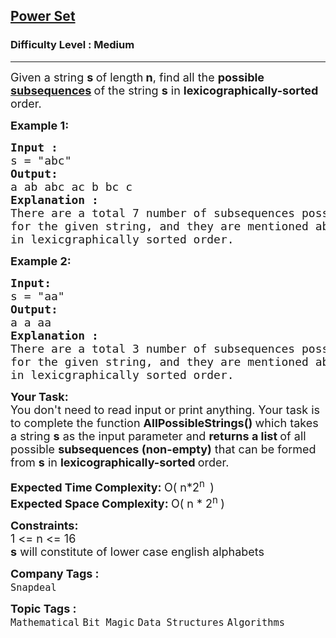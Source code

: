 <h2><a href="https://www.geeksforgeeks.org/problems/power-set4302/1">Power Set</a></h2><h3>Difficulty Level : Medium</h3><hr><div class="problems_problem_content__Xm_eO"><p><span style="font-size: 18px;">Given a string <strong>s </strong>of length<strong> n</strong>, find all the <strong>possible <a href="https://www.geeksforgeeks.org/data-structures/string-subsequence-substring/">subsequences</a> </strong>of the string <strong>s</strong> in <strong>lexicographically-sorted </strong>order.</span></p>
<p><span style="font-size: 18px;"><strong>Example 1:</strong></span></p>
<pre><span style="font-size: 18px;"><strong>Input : <br></strong>s = "abc"
<strong>Output: <br></strong>a ab abc ac b bc c
<strong>Explanation : <br></strong>There are a total 7 number of subsequences possible <br>for the given string, and they are mentioned above <br>in lexicgraphically sorted order.</span>
</pre>
<p><span style="font-size: 18px;"><strong>Example 2:</strong></span></p>
<pre><span style="font-size: 18px;"><strong>Input: <br></strong>s = "aa"
<strong>Output: <br></strong>a a aa
<strong>Explanation : <br></strong></span><span style="font-size: 18px;">There are a total 3 number of subsequences possible <br>for the given string, and they are mentioned above <br>in lexicgraphically sorted order.</span></pre>
<p><span style="font-size: 18px;"><strong>Your Task:</strong><br>You don't need to read input or print anything.&nbsp;</span><span style="font-size: 18px;">Your t</span><span style="font-size: 18px;">ask is to complete the function&nbsp;<strong>AllPossibleStrings()&nbsp;</strong>which takes a string <strong>s</strong> as the input parameter and <strong>returns a list </strong>of all possible <strong>subsequences (non-empty)</strong> that can be formed from <strong>s</strong> in <strong>lexicographically-sorted </strong>order.</span></p>
<p><span style="font-size: 18px;"><strong>Expected Time Complexity:&nbsp;</strong>O( n*2<sup>n&nbsp; </sup>)<br><strong>Expected Space Complexity:&nbsp;</strong>O( n * 2<sup>n </sup>)</span></p>
<p><strong><span style="font-size: 18px;">Constraints:&nbsp;</span></strong><br><span style="font-size: 18px;">1 &lt;= n &lt;= 16<br><strong>s</strong> will constitute of lower case english alphabets</span></p></div><p><span style=font-size:18px><strong>Company Tags : </strong><br><code>Snapdeal</code>&nbsp;<br><p><span style=font-size:18px><strong>Topic Tags : </strong><br><code>Mathematical</code>&nbsp;<code>Bit Magic</code>&nbsp;<code>Data Structures</code>&nbsp;<code>Algorithms</code>&nbsp;